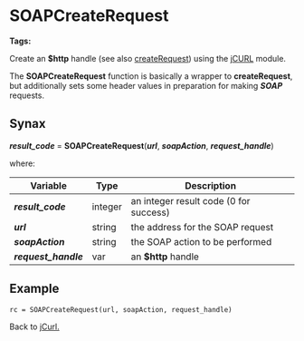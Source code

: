 # SOAPCreateRequest

**Tags:**
<badge text='curl' vertical='middle' />
<badge text='soap' vertical='middle' />
<badge text='http' vertical='middle' />

Create an **$http** handle (see also [createRequest](../createRequest/#heading)) using the [jCURL](../../jcurl) module.

The **SOAPCreateRequest** function is basically a wrapper to **createRequest**, but additionally sets some header values in preparation for making ***SOAP*** requests.

## Synax

***result_code*** = **SOAPCreateRequest**(***url***, ***soapAction***, ***request_handle***)

where:

| Variable | Type | Description |
|--|--|--|
***result_code*** | integer |an integer result code (0 for success)
***url*** | string |the address for the SOAP request
***soapAction*** | string |the SOAP action to be performed
***request_handle*** | var | an **$http** handle

## Example

```
rc = SOAPCreateRequest(url, soapAction, request_handle)
```

Back to [jCurl.](./../README.md)

  
<PageFooter />
